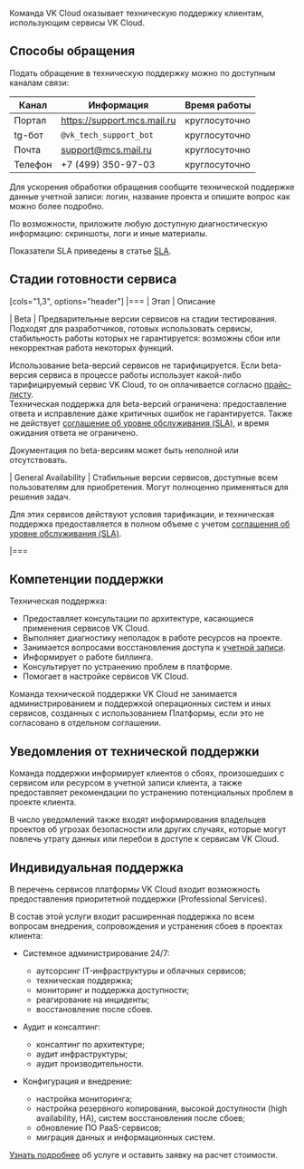 Команда VK Cloud оказывает техническую поддержку клиентам, использующим сервисы VK Cloud.

## Способы обращения

Подать обращение в техническую поддержку можно по доступным каналам связи:

| Канал        | Информация                  | Время работы  |
|--------------|-----------------------------|---------------|
| Портал       | https://support.mcs.mail.ru | круглосуточно |
| tg-бот       | `@vk_tech_support_bot`      | круглосуточно |
| Почта        | support@mcs.mail.ru         | круглосуточно |
| Телефон      | +7 (499) 350-97-03          | круглосуточно |

<info>

Для ускорения обработки обращения сообщите технической поддержке данные учетной записи: логин, название проекта и опишите вопрос как можно более подробно.

По возможности, приложите любую доступную диагностическую информацию: скриншоты, логи и иные материалы.

</info>

Показатели SLA приведены в статье [SLA](../sla/).

## Стадии готовности сервиса

[cols="1,3", options="header"]
|===
| Этап
| Описание

| Beta
| Предварительные версии сервисов на стадии тестирования. Подходят для разработчиков, готовых использовать сервисы,
стабильность работы которых не гарантируется: возможны сбои или некорректная работа некоторых функций.

Использование beta-версий сервисов не тарифицируется. Если beta-версия сервиса в процессе работы использует какой-либо тарифицируемый сервис VK Cloud, то он оплачивается согласно [прайс-листу](https://cloud.vk.com/pricelist).<br>Техническая поддержка для beta-версий ограничена: предоставление ответа и исправление даже критичных ошибок не гарантируется. Также не действует [соглашение об уровне обслуживания (SLA)](../sla/), и время ожидания ответа не ограничено.

Документация по beta-версиям может быть неполной или отсутствовать.

| General Availability
| Стабильные версии сервисов, доступные всем пользователям для приобретения. Могут полноценно применяться для решения задач.

Для этих сервисов действуют условия тарификации, и техническая поддержка предоставляется в полном объеме с учетом [соглашения об уровне обслуживания (SLA)](../sla/).

|===

## Компетенции поддержки

Техническая поддержка:

- Предоставляет консультации по архитектуре, касающиеся применения сервисов VK Cloud.
- Выполняет диагностику неполадок в работе ресурсов на проекте.
- Занимается вопросами восстановления доступа к [учетной записи](/ru/tools-for-using-services/account/faq).
- Информирует о работе биллинга.
- Консультирует по устранению проблем в платформе.
- Помогает в настройке сервисов VK Cloud.

<warn>

Команда технической поддержки VK Cloud не занимается администрированием и поддержкой операционных систем и иных сервисов, созданных с использованием Платформы, если это не согласовано в отдельном соглашении.

</warn>

## Уведомления от технической поддержки

Команда поддержки информирует клиентов о сбоях, произошедших с сервисом или ресурсом в учетной записи клиента, а также предоставляет рекомендации по устранению потенциальных проблем в проекте клиента.

В число уведомлений также входят информирования владельцев проектов об угрозах безопасности или других случаях, которые могут повлечь утрату данных или перебои в доступе к сервисам VK Cloud.

## Индивидуальная поддержка

В перечень сервисов платформы VK Cloud входит возможность предоставления приоритетной поддержки (Professional Services).

В состав этой услуги входит расширенная поддержка по всем вопросам внедрения, сопровождения и устранения сбоев в проектах клиента:

- Системное администрирование 24/7:

  - аутсорсинг IT-инфраструктуры и облачных сервисов;
  - техническая поддержка;
  - мониторинг и поддержка доступности;
  - реагирование на инциденты;
  - восстановление после сбоев.

- Аудит и консалтинг:

  - консалтинг по архитектуре;
  - аудит инфраструктуры;
  - аудит производительности.

- Конфигурация и внедрение:

  - настройка мониторинга;
  - настройка резервного копирования, высокой доступности (high availability, HA), систем восстановления после сбоев;
  - обновление ПО PaaS-сервисов;
  - миграция данных и информационных систем.

[Узнать подробнее](https://cloud.vk.com/professional-services/) об услуге и оставить заявку на расчет стоимости.
